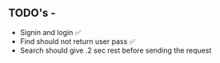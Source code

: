 ## TODO's -
- Signin and login ✅
- Find should not return user pass ✅
- Search should give .2 sec rest before sending the request